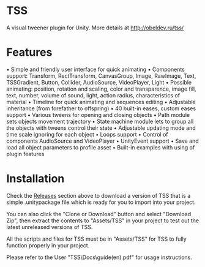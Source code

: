 # TSS
A visual tweener plugin for Unity. More details at http://obeldev.ru/tss/

# Features
• Simple and friendly user interface for quick animating
• Components support: Transform, RectTransform, CanvasGroup, Image, RawImage, Text, TSSGradient, Button, Collider, AudioSource, VideoPlayer, Light
• Possible animating: position, rotation and scaling, color and transparence, image fill, text, number, volume of sound, light, action radius, characteristics of material
• Timeline for quick animating and sequences editing
• Adjustable inheritance (from forefather to offspring)
• 40 built-in eases, custom eases support
• Various tweens for opening and closing objects
• Path module sets objects movement trajectory
• State machine module lets to group all the objects with tweens control their state
• Adjustable updating mode and time scale ignoring for each object
• Loops support
• Control of components AudioSource and VideoPlayer
• UnityEvent support
• Save and load all object parameters to profile asset
• Built-in examples with using of plugin features

# Installation
Check the [Releases](https://github.com/ObelardO/TSS2.0/releases) section above to download a version of TSS that is a simple .unitypackage file which is ready for you to import into your project. 

You can also click the "Clone or Download" button and select "Download Zip", then extract the contents to "Assets/TSS" in your project to test out the latest unreleased versions of TSS.

All the scripts and files for TSS must be in "Assets/TSS" for TSS to fully function properly in your project.

Please refer to the User "TSS\Docs\guide(en).pdf" for usage instructions.
